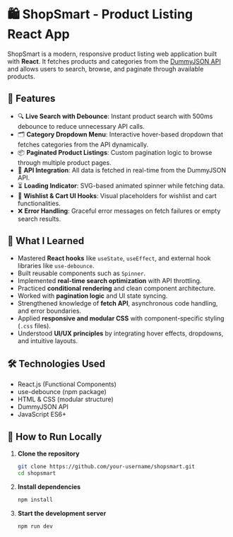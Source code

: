 # 🛍️ ShopSmart - Product Listing React App

ShopSmart is a modern, responsive product listing web application built with **React**. It fetches products and categories from the [DummyJSON API](https://dummyjson.com/) and allows users to search, browse, and paginate through available products.

## 🚀 Features

- 🔍 **Live Search with Debounce**: Instant product search with 500ms debounce to reduce unnecessary API calls.
- 🗂️ **Category Dropdown Menu**: Interactive hover-based dropdown that fetches categories from the API dynamically.
- 📦 **Paginated Product Listings**: Custom pagination logic to browse through multiple product pages.
- 📡 **API Integration**: All data is fetched in real-time from the DummyJSON API.
- ⏳ **Loading Indicator**: SVG-based animated spinner while fetching data.
- 🛒 **Wishlist & Cart UI Hooks**: Visual placeholders for wishlist and cart functionalities.
- ❌ **Error Handling**: Graceful error messages on fetch failures or empty search results.

## 🧠 What I Learned

- Mastered **React hooks** like `useState`, `useEffect`, and external hook libraries like `use-debounce`.
- Built reusable components such as `Spinner`.
- Implemented **real-time search optimization** with API throttling.
- Practiced **conditional rendering** and clean component architecture.
- Worked with **pagination logic** and UI state syncing.
- Strengthened knowledge of **fetch API**, asynchronous code handling, and error boundaries.
- Applied **responsive and modular CSS** with component-specific styling (`.css` files).
- Understood **UI/UX principles** by integrating hover effects, dropdowns, and intuitive layouts.

## 🛠️ Technologies Used

- React.js (Functional Components)
- use-debounce (npm package)
- HTML & CSS (modular structure)
- DummyJSON API
- JavaScript ES6+

## 🧪 How to Run Locally

1. **Clone the repository**
   ```bash
   git clone https://github.com/your-username/shopsmart.git
   cd shopsmart

2. **Install dependencies**
    ```bash
    npm install

3. **Start the development server**

    ```bash
    npm run dev

